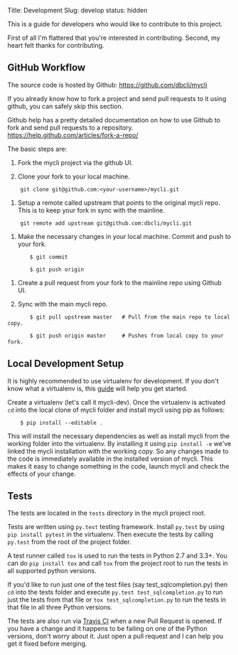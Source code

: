 Title: Development
Slug: develop
status: hidden

This is a guide for developers who would like to contribute to this project.

First of all I'm flattered that you're interested in contributing. Second, my
heart felt thanks for contributing.

## GitHub Workflow

The source code is hosted by Github: <https://github.com/dbcli/mycli>

If you already know how to fork a project and send pull requests to it using
github, you can safely skip this section.

Github help has a pretty detailed documentation on how to use Github to fork
and send pull requests to a repository.
<https://help.github.com/articles/fork-a-repo/>

The basic steps are:

1. Fork the mycli project via the github UI.

1. Clone your fork to your local machine.

```
    git clone git@github.com:<your-username>/mycli.git
```

1. Setup a remote called upstream that points to the original mycli repo. This
   is to keep your fork in sync with the mainline.

```
    git remote add upstream git@github.com:dbcli/mycli.git
```

1. Make the necessary changes in your local machine. Commit and push to your
   fork.

```
       $ git commit

       $ git push origin
```

1. Create a pull request from your fork to the mainline repo using Github UI.

1. Sync with the main mycli repo.


```
       $ git pull upstream master   # Pull from the main repo to local copy.

       $ git push origin master     # Pushes from local copy to your fork.
```

## Local Development Setup

It is highly recommended to use virtualenv for development. If you don't know
what a virtualenv is, this [guide](http://docs.python-guide.org/en/latest/dev/virtualenvs/#virtual-environments)
will help you get started.

Create a virtualenv (let's call it mycli-dev). Once the virtualenv is activated
`cd` into the local clone of mycli folder and install mycli using pip as
follows:

```
    $ pip install --editable .
```

This will install the necessary dependencies as well as install mycli from the
working folder into the virtualenv. By installing it using `pip install -e`
we've linked the mycli installation with the working copy. So any changes made
to the code is immediately available in the installed version of mycli. This
makes it easy to change something in the code, launch mycli and check the
effects of your change.

## Tests

The tests are located in the `tests` directory in the mycli project root.

Tests are written using `py.test` testing framework. Install `py.test` by
using `pip install pytest` in the virtualenv. Then execute the tests by
calling `py.test` from the root of the project folder.

A test runner called `tox` is used to run the tests in Python 2.7 and 3.3+.
You can do `pip install tox` and call `tox` from the
project root to run the tests in all supported python versions.

If you'd like to run just one of the test files (say test_sqlcompletion.py)
then `cd` into the tests folder and execute `py.test test_sqlcompletion.py`
to run just the tests from that file or `tox test_sqlcompletion.py` to run
the tests in that file in all three Python versions.

The tests are also run via [Travis CI](https://travis-ci.org/dbcli/mycli) when
a new Pull Request is opened. If you have a change and it happens to be failing
on one of the Python versions, don't worry about it. Just open a pull request
and I can help you get it fixed before merging.

